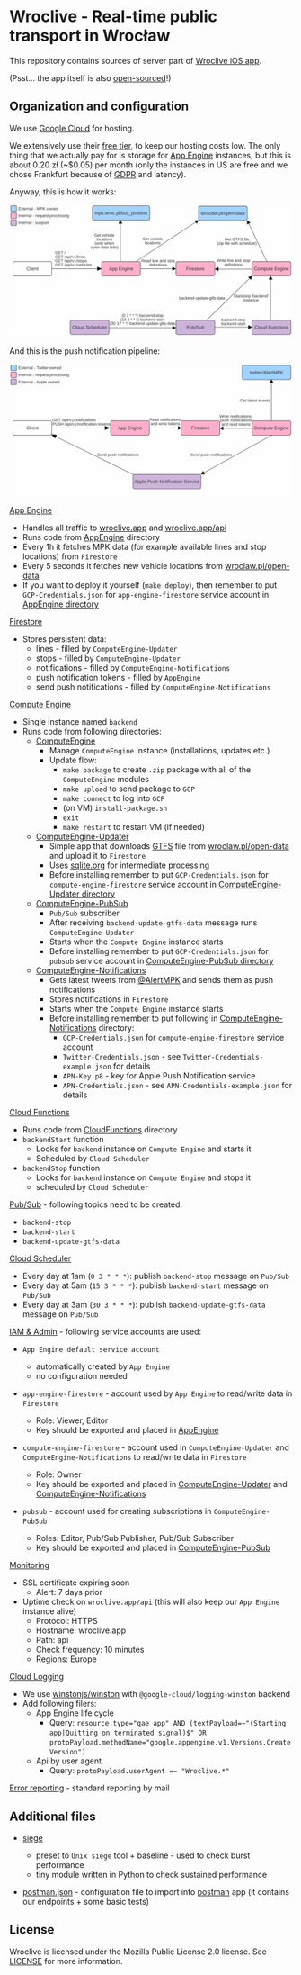 # Wroclive - Real-time public transport in Wrocław

This repository contains sources of server part of [Wroclive iOS app](https://www.wroclive.app).

(Psst… the app itself is also [open-sourced](https://github.com/LiarPrincess/Wroclive-client)!)

## Organization and configuration

We use [Google Cloud](https://cloud.google.com/) for hosting.

We extensively use their [free tier](https://cloud.google.com/free), to keep our hosting costs low. The only thing that we actually pay for is storage for [App Engine](https://cloud.google.com/appengine) instances, but this is about 0.20 zł (~$0.05) per month (only the instances in US are free and we chose Frankfurt because of [GDPR](https://ec.europa.eu/info/law/law-topic/data-protection/eu-data-protection-rules_en) and latency).

Anyway, this is how it works:

![GCP scheme](./Assets/GCP.svg)

And this is the push notification pipeline:

![GCP notification scheme](./Assets/GCP-notifications.svg)

[App Engine](https://cloud.google.com/appengine)
- Handles all traffic to [wroclive.app](https://wroclive.app/) and [wroclive.app/api](https://wroclive.app/api)
- Runs code from [AppEngine](AppEngine) directory
- Every 1h it fetches MPK data (for example available lines and stop locations) from `Firestore`
- Every 5 seconds it fetches new vehicle locations from [wroclaw.pl/open-data](https://www.wroclaw.pl/open-data/)
- If you want to deploy it yourself (`make deploy`), then remember to put `GCP-Credentials.json` for `app-engine-firestore` service account in [AppEngine directory](AppEngine)

[Firestore](https://cloud.google.com/firestore)
- Stores persistent data:
  - lines - filled by `ComputeEngine-Updater`
  - stops - filled by `ComputeEngine-Updater`
  - notifications - filled by `ComputeEngine-Notifications`
  - push notification tokens - filled by `AppEngine`
  - send push notifications - filled by `ComputeEngine-Notifications`

[Compute Engine](https://cloud.google.com/compute)
- Single instance named `backend`
- Runs code from following directories:
  - [ComputeEngine](ComputeEngine)
    - Manage `ComputeEngine` instance (installations, updates etc.)
    - Update flow:
      - `make package` to create `.zip` package with all of the `ComputeEngine` modules
      - `make upload` to send package to `GCP`
      - `make connect` to log into `GCP`
      - (on VM) `install-package.sh`
      - `exit`
      - `make restart` to restart VM (if needed)
  - [ComputeEngine-Updater](ComputeEngine-Updater)
    - Simple app that downloads [GTFS](https://developers.google.com/transit/gtfs) file from [wroclaw.pl/open-data](https://www.wroclaw.pl/open-data/) and upload it to `Firestore`
    - Uses [sqlite.org](https://www.sqlite.org/index.html) for intermediate processing
    - Before installing remember to put `GCP-Credentials.json` for `compute-engine-firestore` service account in [ComputeEngine-Updater directory](ComputeEngine-Updater)
  - [ComputeEngine-PubSub](ComputeEngine-PubSub)
    - `Pub/Sub` subscriber
    - After receiving `backend-update-gtfs-data` message runs `ComputeEngine-Updater`
    - Starts when the `Compute Engine` instance starts
    - Before installing remember to put `GCP-Credentials.json` for `pubsub` service account in [ComputeEngine-PubSub directory](ComputeEngine-PubSub)
  - [ComputeEngine-Notifications](ComputeEngine-Notifications)
    - Gets latest tweets from [@AlertMPK](https://twitter.com/AlertMPK) and sends them as push notifications
    - Stores notifications in `Firestore`
    - Starts when the `Compute Engine` instance starts
    - Before installing remember to put following in [ComputeEngine-Notifications](ComputeEngine-Notifications) directory:
      - `GCP-Credentials.json` for `compute-engine-firestore` service account
      - `Twitter-Credentials.json` - see `Twitter-Credentials-example.json` for details
      - `APN-Key.p8` - key for Apple Push Notification service
      - `APN-Credentials.json` - see `APN-Credentials-example.json` for details

[Cloud Functions](https://cloud.google.com/functions)
- Runs code from [CloudFunctions](CloudFunctions) directory
- `backendStart` function
  - Looks for `backend` instance on `Compute Engine` and starts it
  - Scheduled by `Cloud Scheduler`
- `backendStop` function
  - Looks for `backend` instance on `Compute Engine` and stops it
  - scheduled by `Cloud Scheduler`

[Pub/Sub](https://cloud.google.com/pubsub) - following topics need to be created:
- `backend-stop`
- `backend-start`
- `backend-update-gtfs-data`

[Cloud Scheduler](https://cloud.google.com/scheduler)
- Every day at 1am (`0 3 * * *`): publish `backend-stop` message on `Pub/Sub`
- Every day at 5am (`15 3 * * *`): publish `backend-start` message on `Pub/Sub`
- Every day at 3am (`30 3 * * *`): publish `backend-update-gtfs-data` message on `Pub/Sub`

[IAM & Admin](https://cloud.google.com/iam) - following service accounts are used:

- `App Engine default service account`
  - automatically created by `App Engine`
  - no configuration needed

- `app-engine-firestore` - account used by `App Engine` to read/write data in `Firestore`
  - Role: Viewer, Editor
  - Key should be exported and placed in [AppEngine](AppEngine)

- `compute-engine-firestore` - account used in `ComputeEngine-Updater` and `ComputeEngine-Notifications` to read/write data in `Firestore`
  - Role: Owner
  - Key should be exported and placed in [ComputeEngine-Updater](ComputeEngine-Updater) and [ComputeEngine-Notifications](ComputeEngine-Notifications)

- `pubsub` - account used for creating subscriptions in `ComputeEngine-PubSub`
  - Roles: Editor, Pub/Sub Publisher, Pub/Sub Subscriber
  - Key should be exported and placed in [ComputeEngine-PubSub](ComputeEngine-PubSub)


[Monitoring](https://cloud.google.com/service-monitoring)
- SSL certificate expiring soon
  - Alert: 7 days prior
- Uptime check on `wroclive.app/api` (this will also keep our `App Engine` instance alive)
  - Protocol: HTTPS
  - Hostname: wroclive.app
  - Path: api
  - Check frequency: 10 minutes
  - Regions: Europe

[Cloud Logging](https://cloud.google.com/logging)
- We use [winstonjs/winston](https://github.com/winstonjs/winston) with `@google-cloud/logging-winston` backend
- Add following filers:
  - App Engine life cycle
    - Query: `resource.type="gae_app" AND (textPayload=~"(Starting app|Quitting on terminated signal)$" OR protoPayload.methodName="google.appengine.v1.Versions.CreateVersion")`
  - Api by user agent
    - Query: `protoPayload.userAgent =~ "Wroclive.*"`

[Error reporting](https://cloud.google.com/error-reporting) - standard reporting by mail

## Additional files

- [siege](siege)
  - preset to `Unix siege` tool + baseline - used to check burst performance
  - tiny module written in Python to check sustained performance

- [postman.json](postman.json) - configuration file to import into [postman](https://www.postman.com) app (it contains our endpoints + some basic tests)

## License

Wroclive is licensed under the Mozilla Public License 2.0 license.
See [LICENSE](LICENSE) for more information.
